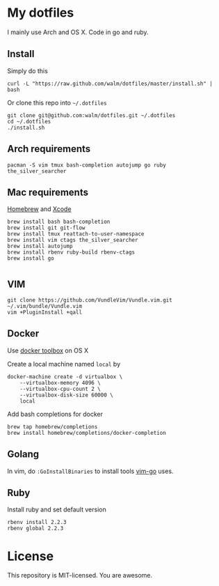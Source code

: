 My dotfiles
===========

I mainly use Arch and OS X. Code in go and ruby.

## Install

Simply do this

    curl -L "https://raw.github.com/walm/dotfiles/master/install.sh" | bash

Or clone this repo into `~/.dotfiles`

    git clone git@github.com:walm/dotfiles.git ~/.dotfiles
    cd ~/.dotfiles
    ./install.sh

## Arch requirements

    pacman -S vim tmux bash-completion autojump go ruby the_silver_searcher

## Mac requirements

[Homebrew](http://brew.sh/) and [Xcode](https://developer.apple.com/)

    brew install bash bash-completion
    brew install git git-flow
    brew install tmux reattach-to-user-namespace
    brew install vim ctags the_silver_searcher
    brew install autojump
    brew install rbenv ruby-build rbenv-ctags
    brew install go

#
## VIM

    git clone https://github.com/VundleVim/Vundle.vim.git ~/.vim/bundle/Vundle.vim
    vim +PluginInstall +qall

## Docker

Use [docker toolbox](https://www.docker.com/toolbox) on OS X

Create a local machine named `local` by

    docker-machine create -d virtualbox \
        --virtualbox-memory 4096 \
        --virtualbox-cpu-count 2 \
        --virtualbox-disk-size 60000 \
        local

Add bash completions for docker

    brew tap homebrew/completions
    brew install homebrew/completions/docker-completion

## Golang

In vim, do `:GoInstallBinaries` to install tools [vim-go](https://github.com/fatih/vim-go) uses.

## Ruby

Install ruby and set default version

    rbenv install 2.2.3
    rbenv global 2.2.3

#
# License

This repository is MIT-licensed. You are awesome.

